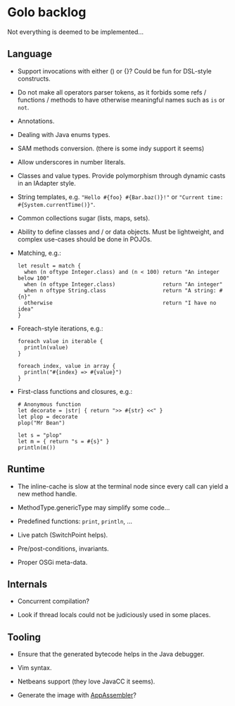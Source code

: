 # Golo backlog

Not everything is deemed to be implemented...

## Language

* Support invocations with either () or {}? Could be fun for DSL-style constructs.

* Do not make all operators parser tokens, as it forbids some refs / functions / methods to
  have otherwise meaningful names such as `is` or `not`.

* Annotations.

* Dealing with Java enums types.

* SAM methods conversion. (there is some indy support it seems)

* Allow underscores in number literals.

* Classes and value types. Provide polymorphism through dynamic casts in an IAdapter style.

* String templates, e.g. `"Hello #{foo} #{Bar.baz()}!"` or `"Current time: #{System.currentTime()}"`.

* Common collections sugar (lists, maps, sets).

* Ability to define classes and / or data objects.
  Must be lightweight, and complex use-cases should be done in POJOs.

* Matching, e.g.:
  
    ```
    let result = match {
      when (n oftype Integer.class) and (n < 100) return "An integer below 100"
      when (n oftype Integer.class)               return "An integer"
      when n oftype String.class                  return "A string: #{n}"
      otherwise                                   return "I have no idea"
    }
    ```

* Foreach-style iterations, e.g.:

    ```
    foreach value in iterable {
      println(value)
    }

    foreach index, value in array {
      println("#{index} => #{value}")
    }
    ```

* First-class functions and closures, e.g.:

    ```
    # Anonymous function
    let decorate = |str| { return ">> #{str} <<" }
    let plop = decorate
    plop("Mr Bean")

    let s = "plop"
    let m = { return "s = #{s}" }
    println(m())
    ```

## Runtime

* The inline-cache is slow at the terminal node since every call can yield a new method handle.

* MethodType.genericType may simplify some code...

* Predefined functions: `print`, `println`, ...

* Live patch (SwitchPoint helps).

* Pre/post-conditions, invariants.

* Proper OSGi meta-data.

## Internals

* Concurrent compilation?

* Look if thread locals could not be judiciously used in some places.

## Tooling

* Ensure that the generated bytecode helps in the Java debugger.

* Vim syntax.

* Netbeans support (they love JavaCC it seems).

* Generate the image with [AppAssembler](http://mojo.codehaus.org/appassembler/appassembler-maven-plugin/usage-program.html)?

